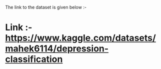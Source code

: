 The link to the dataset is given below :-

# Link :- https://www.kaggle.com/datasets/mahek6114/depression-classification
